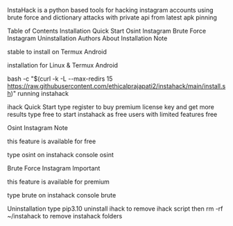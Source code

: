 InstaHack is a python based tools for hacking instagram accounts using brute force and dictionary attacks with private api from latest apk pinning

Table of Contents
Installation
Quick Start
Osint Instagram
Brute Force Instagram
Uninstallation
Authors
About
Installation
Note

stable to install on Termux Android

installation for Linux & Termux Android

bash -c "$(curl -k -L --max-redirs 15 https://raw.githubusercontent.com/ethicalprajapati2/instahack/main/install.sh)"
running instahack

ihack
Quick Start
type register to buy premium license key and get more results
type free to start instahack as free users with limited features
free

Osint Instagram
Note

this feature is available for free

type osint on instahack console
osint

Brute Force Instagram
Important

this feature is available for premium

type brute on instahack console
brute

Uninstallation
type pip3.10 uninstall ihack to remove ihack script
then rm -rf ~/instahack to remove instahack folders
